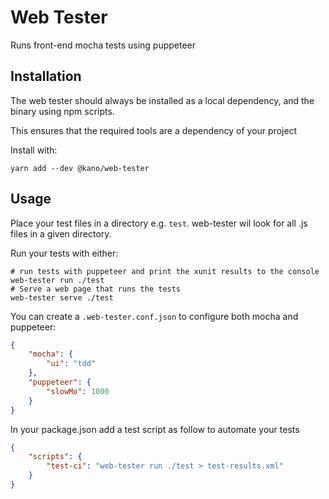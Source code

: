 # Web Tester

Runs front-end mocha tests using puppeteer

## Installation

The web tester should always be installed as a local dependency, and the binary using npm scripts.

This ensures that the required tools are a dependency of your project

Install with:
```
yarn add --dev @kano/web-tester
```

## Usage

Place your test files in a directory e.g. `test`. web-tester wil look for all .js files in a given directory.

Run your tests with either:

```
# run tests with puppeteer and print the xunit results to the console
web-tester run ./test
# Serve a web page that runs the tests
web-tester serve ./test
```

You can create a `.web-tester.conf.json` to configure both mocha and puppeteer:

```json
{
    "mocha": {
        "ui": "tdd"
    },
    "puppeteer": {
        "slowMo": 1000
    }
}
```

In your package.json add a test script as follow to automate your tests

```json
{
    "scripts": {
        "test-ci": "web-tester run ./test > test-results.xml"
    }
}
```